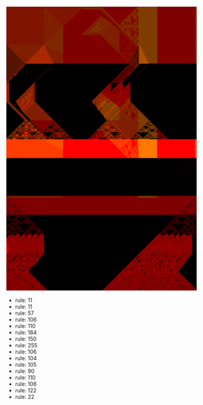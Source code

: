 ![photo](./output.png) 
 * rule: 11
* rule: 11
* rule: 57
* rule: 106
* rule: 110
* rule: 184
* rule: 150
* rule: 255
* rule: 106
* rule: 104
* rule: 105
* rule: 90
* rule: 110
* rule: 106
* rule: 122
* rule: 22
